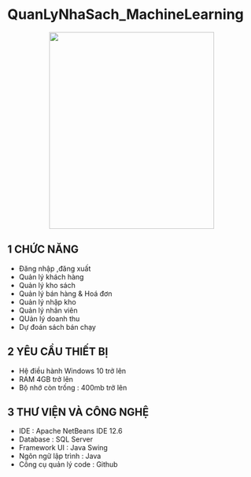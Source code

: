 # QuanLyNhaSach_MachineLearning




<p align="center">
  <img width="335" height="400" src="https://user-images.githubusercontent.com/75150646/173224085-9c8da3bc-ac5d-43c2-9ea5-e1251628fdcb.png">
</p>


## 1 CHỨC NĂNG
- Đăng nhập ,đăng xuất
- Quản lý khách hàng
- Quản lý kho sách
- Quản lý bán hàng & Hoá đơn
- Quản lý nhập kho
- Quản lý nhân viên
- QUản lý doanh thu
- Dự đoán sách bán chạy

## 2 YÊU CẦU THIẾT BỊ
- Hệ điều hành Windows 10 trở lên
- RAM 4GB trở lên
- Bộ nhớ còn trống : 400mb trở lên

## 3 THƯ VIỆN VÀ CÔNG NGHỆ
- IDE : Apache NetBeans IDE 12.6
- Database : SQL Server
- Framework UI : Java Swing
- Ngôn ngữ lập trình : Java
- Công cụ quản lý code : Github